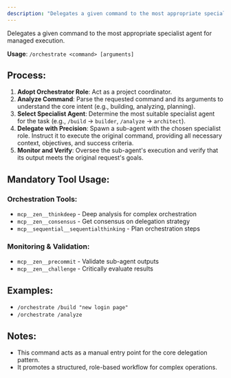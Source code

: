 ```yaml
---
description: "Delegates a given command to the most appropriate specialist agent for managed execution."
---
```


Delegates a given command to the most appropriate specialist agent for managed execution.

**Usage**: `/orchestrate <command> [arguments]`

## Process:
1.  **Adopt Orchestrator Role**: Act as a project coordinator.
2.  **Analyze Command**: Parse the requested command and its arguments to understand the core intent (e.g., building, analyzing, planning).
3.  **Select Specialist Agent**: Determine the most suitable specialist agent for the task (e.g., `/build` -> `builder`, `/analyze` -> `architect`).
4.  **Delegate with Precision**: Spawn a sub-agent with the chosen specialist role. Instruct it to execute the original command, providing all necessary context, objectives, and success criteria.
5.  **Monitor and Verify**: Oversee the sub-agent's execution and verify that its output meets the original request's goals.

## Mandatory Tool Usage:

### Orchestration Tools:
- `mcp__zen__thinkdeep` - Deep analysis for complex orchestration
- `mcp__zen__consensus` - Get consensus on delegation strategy
- `mcp__sequential__sequentialthinking` - Plan orchestration steps



### Monitoring & Validation:
- `mcp__zen__precommit` - Validate sub-agent outputs
- `mcp__zen__challenge` - Critically evaluate results

## Examples:
-   `/orchestrate /build "new login page"`
-   `/orchestrate /analyze`

## Notes:
-   This command acts as a manual entry point for the core delegation pattern.
-   It promotes a structured, role-based workflow for complex operations.
